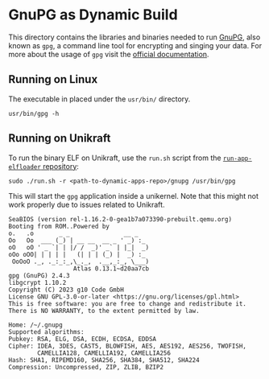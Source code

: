# GnuPG as Dynamic Build

This directory contains the libraries and binaries needed to run [GnuPG]("https://gnupg.org/"), also known as `gpg`, a command line tool for encrypting and singing your data.
For more about the usage of `gpg` visit the [official documentation](https://www.gnupg.org/documentation/).

## Running on Linux

The executable in placed under the `usr/bin/` directory.

```console
usr/bin/gpg -h
```

## Running on Unikraft

To run the binary ELF on Unikraft, use the `run.sh` script from the [`run-app-elfloader` repository](https://github.com/unikraft/run-app-elfloader):

```console
sudo ./run.sh -r <path-to-dynamic-apps-repo>/gnupg /usr/bin/gpg
```

This will start the `gpg` application inside a unikernel.
Note that this might not work properly due to issues related to Unikraft.

```text
SeaBIOS (version rel-1.16.2-0-gea1b7a073390-prebuilt.qemu.org)
Booting from ROM..Powered by
o.   .o       _ _               __ _
Oo   Oo  ___ (_) | __ __  __ _ ' _) :_
oO   oO ' _ `| | |/ /  _)' _` | |_|  _)
oOo oOO| | | | |   (| | | (_) |  _) :_
 OoOoO ._, ._:_:_,\_._,  .__,_:_, \___)
                  Atlas 0.13.1~d20aa7cb
gpg (GnuPG) 2.4.3
libgcrypt 1.10.2
Copyright (C) 2023 g10 Code GmbH
License GNU GPL-3.0-or-later <https://gnu.org/licenses/gpl.html>
This is free software: you are free to change and redistribute it.
There is NO WARRANTY, to the extent permitted by law.

Home: /~/.gnupg
Supported algorithms:
Pubkey: RSA, ELG, DSA, ECDH, ECDSA, EDDSA
Cipher: IDEA, 3DES, CAST5, BLOWFISH, AES, AES192, AES256, TWOFISH,
        CAMELLIA128, CAMELLIA192, CAMELLIA256
Hash: SHA1, RIPEMD160, SHA256, SHA384, SHA512, SHA224
Compression: Uncompressed, ZIP, ZLIB, BZIP2
```

